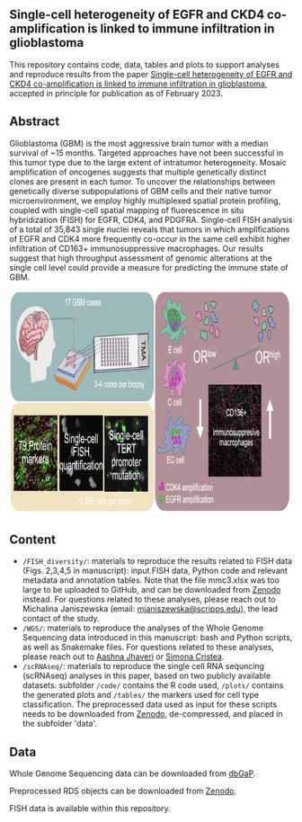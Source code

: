 Single-cell heterogeneity of EGFR and CKD4 co-amplification is linked to immune infiltration in glioblastoma
--------

This repository contains code, data, tables and plots to support analyses and reproduce results from the paper [Single-cell heterogeneity of EGFR and CKD4 co-amplification is linked to immune infiltration in glioblastoma](https://), accepted in principle for publication as of February 2023.


Abstract
--------
Glioblastoma (GBM) is the most aggressive brain tumor with a median survival of ~15 months. Targeted approaches have not been successful in this tumor type due to the large extent of intratumor heterogeneity. Mosaic amplification of oncogenes suggests that multiple genetically distinct clones are present in each tumor. To uncover the relationships between genetically diverse subpopulations of GBM cells and their native tumor microenvironment, we employ highly multiplexed spatial protein profiling, coupled with single-cell spatial mapping of fluorescence in situ hybridization (FISH) for EGFR, CDK4, and PDGFRA. Single-cell FISH analysis of a total of 35,843 single nuclei reveals that tumors in which amplifications of EGFR and CDK4 more frequently co-occur in the same cell exhibit higher infiltration of CD163+ immunosuppressive macrophages. Our results suggest that high throughput assessment of genomic alterations at the single cell level could provide a measure for predicting the immune state of GBM.


<p align="center"> 
<img src="overview-github.png" width="900" height="400"/>
</p>

Content
-------
* `/FISH_diversity/`: materials to reproduce the results related to FISH data (Figs. 2,3,4,5 in manuscript): input FISH data, Python code and relevant metadata and annotation tables. Note that the file mmc3.xlsx was too large to be uploaded to GitHub, and can be downloaded from [Zenodo](https://zenodo.org/record/7606465#.Y-KFwC-B2NE) instead. For questions related to these analyses, please reach out to Michalina Janiszewska (email: mjaniszewska@scripps.edu), the lead contact of the study.
* `/WGS/`: materials to reproduce the analyses of the Whole Genome Sequencing data introduced in this manuscript: bash and Python scripts, as well as Snakemake files. For questions related to these analyses, please reach out to [Aashna Jhaveri](https://github.com/Aashna01) or [Simona Cristea](https://github.com/csimona).
* `/scRNAseq/`: materials to reproduce the single cell RNA sequncing (scRNAseq) analyses in this paper, based on two publicly available datasets. subfolder `/code/` contains the R code used, `/plots/` contains the generated plots and `/tables/` the markers used for cell type classification. The preprocessed data used as input for these scripts needs to be downloaded from [Zenodo](https://zenodo.org/record/7606465#.Y-KFwC-B2NE), de-compressed, and placed in the subfolder 'data'.


Data
-------
Whole Genome Sequencing data can be downloaded from [dbGaP](https://www.ncbi.nlm.nih.gov/projects/gap/cgi-bin/study.cgi?study_id=phs003100.v1.p1).

Preprocessed RDS objects can be downloaded from [Zenodo](https://zenodo.org/record/7606465#.Y-KFwC-B2NE).

FISH data is available within this repository.